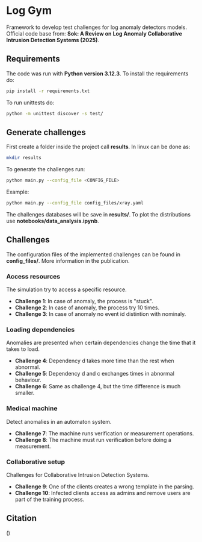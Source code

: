 # Log Gym 

Framework to develop test challenges for log anomaly detectors models. Official code base from: **Sok: A Review on Log Anomaly Collaborative Intrusion Detection Systems (2025)**.

## Requirements

The code was run with **Python version 3.12.3**. To install the requirements do:

```bash
pip install -r requirements.txt 
```
To run unittests do:

```bash
python -m unittest discover -s test/ 
```

## Generate challenges
First create a folder inside the project call **results**. In linux can be done as:

```bash
mkdir results
```

To generate the challenges run:

```bash
python main.py --config_file <CONFIG_FILE>
```

Example:

```bash
python main.py --config_file config_files/xray.yaml
```

The challenges databases will be save in **results/**. To plot the distributions use **notebooks/data_analysis.ipynb**.

## Challenges

The configuration files of the implemented challenges can be found in **config_files/**. More information in the publication.

### Access resources

The simulation try to access a specific resource.

*   **Challenge 1**: In case of anomaly, the process is "stuck".
*   **Challenge 2**: In case of anomaly, the process try 10 times.
*   **Challenge 3**: In case of anomaly no event id distintion with nominaly.

### Loading dependencies

Anomalies are presented when certain dependencies change the time that it takes to load.

*   **Challenge 4**: Dependency d takes more time than the rest when abnormal.
*   **Challenge 5**: Dependency d and c exchanges times in abnormal behaviour.
*   **Challenge 6**: Same as challenge 4, but the time difference is much smaller.

### Medical machine

Detect anomalies in an automaton system.

* **Challenge 7**:  The machine runs verification or measurement operations.
* **Challenge 8**: The machine must run verification before doing a measurement.

### Collaborative setup

Challenges for Collaborative Intrusion Detection Systems.

* **Challenge 9**: One of the clients creates a wrong template in the parsing.
* **Challenge 10**: Infected clients access as admins and remove users are part of the training process.

## Citation
()